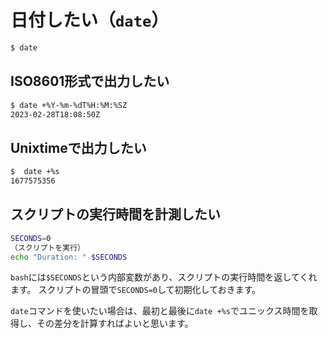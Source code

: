 # 日付したい（``date``）

```bash
$ date
```

## ISO8601形式で出力したい

```bash
$ date +%Y-%m-%dT%H:%M:%SZ
2023-02-28T18:08:50Z

```

## Unixtimeで出力したい

```bash
$  date +%s
1677575356
```

## スクリプトの実行時間を計測したい

```bash
SECONDS=0
（スクリプトを実行）
echo "Duration: " $SECONDS
```

``bash``には``$SECONDS``という内部変数があり、スクリプトの実行時間を返してくれます。
スクリプトの冒頭で``SECONDS=0``して初期化しておきます。

``date``コマンドを使いたい場合は、最初と最後に``date +%s``でユニックス時間を取得し、その差分を計算すればよいと思います。
